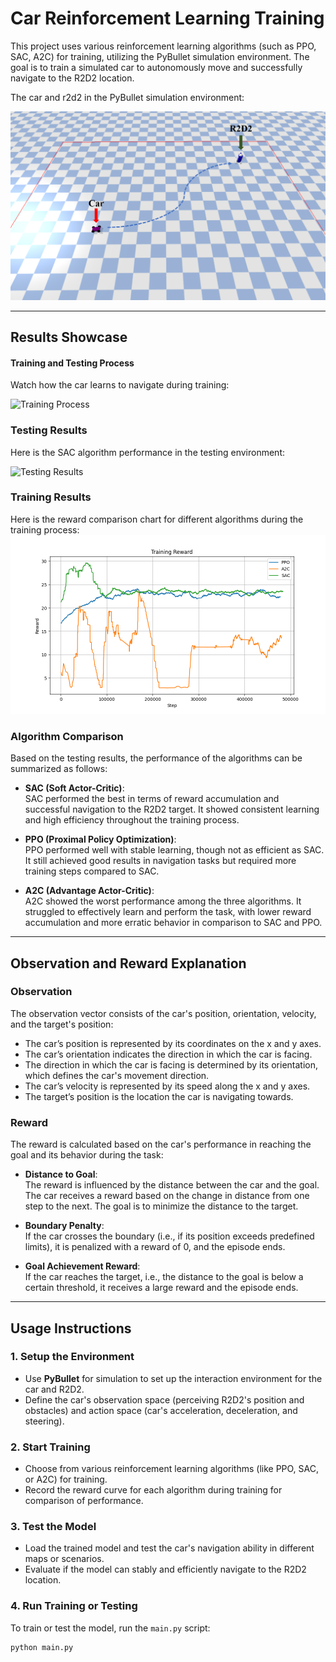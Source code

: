 # Car Reinforcement Learning Training  

This project uses various reinforcement learning algorithms (such as PPO, SAC, A2C) for training, utilizing the PyBullet simulation environment. The goal is to train a simulated car to autonomously move and successfully navigate to the R2D2 location.

The car and r2d2 in the PyBullet simulation environment:
 
![Car and R2D2](./images/car_r2d2.png)

---

## Results Showcase  

#### Training and Testing Process  
Watch how the car learns to navigate during training:

![Training Process](./images/train_low.gif)

### Testing Results  
Here is the SAC algorithm performance in the testing environment:  

![Testing Results](./images/test_low.gif)

### Training Results  
Here is the reward comparison chart for different algorithms during the training process:  
![Reward Comparison](./images/reward_comparison.png)

### Algorithm Comparison  
Based on the testing results, the performance of the algorithms can be summarized as follows:

- **SAC (Soft Actor-Critic)**:  
  SAC performed the best in terms of reward accumulation and successful navigation to the R2D2 target. It showed consistent learning and high efficiency throughout the training process.

- **PPO (Proximal Policy Optimization)**:  
  PPO performed well with stable learning, though not as efficient as SAC. It still achieved good results in navigation tasks but required more training steps compared to SAC.

- **A2C (Advantage Actor-Critic)**:  
  A2C showed the worst performance among the three algorithms. It struggled to effectively learn and perform the task, with lower reward accumulation and more erratic behavior in comparison to SAC and PPO.

---

## Observation and Reward Explanation  

### Observation  
The observation vector consists of the car's position, orientation, velocity, and the target's position:

- The car’s position is represented by its coordinates on the x and y axes.
- The car’s orientation indicates the direction in which the car is facing.
- The direction in which the car is facing is determined by its orientation, which defines the car's movement direction.
- The car’s velocity is represented by its speed along the x and y axes.
- The target’s position is the location the car is navigating towards.

### Reward  
The reward is calculated based on the car's performance in reaching the goal and its behavior during the task:

- **Distance to Goal**:  
  The reward is influenced by the distance between the car and the goal. The car receives a reward based on the change in distance from one step to the next. The goal is to minimize the distance to the target.

- **Boundary Penalty**:  
  If the car crosses the boundary (i.e., if its position exceeds predefined limits), it is penalized with a reward of 0, and the episode ends.

- **Goal Achievement Reward**:  
  If the car reaches the target, i.e., the distance to the goal is below a certain threshold, it receives a large reward and the episode ends.

---

## Usage Instructions  

### 1. Setup the Environment  
- Use **PyBullet** for simulation to set up the interaction environment for the car and R2D2.  
- Define the car's observation space (perceiving R2D2's position and obstacles) and action space (car's acceleration, deceleration, and steering).  

### 2. Start Training  
- Choose from various reinforcement learning algorithms (like PPO, SAC, or A2C) for training.  
- Record the reward curve for each algorithm during training for comparison of performance.  

### 3. Test the Model  
- Load the trained model and test the car's navigation ability in different maps or scenarios.  
- Evaluate if the model can stably and efficiently navigate to the R2D2 location.  

### 4. Run Training or Testing  
To train or test the model, run the `main.py` script:

```bash
python main.py
